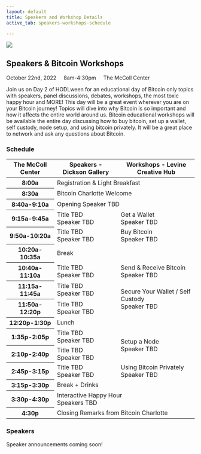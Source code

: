 ```yaml
---
layout: default
title: Speakers and Workshop Details
active_tab: speakers-workshops-schedule

---
```

<div class="highlight-section4"></div>

<article class="center">
	<div class="color-image"><img src="/assets/img/pic6.jpg" /></div>
	<h2>Speakers & Bitcoin Workshops</h2>
	<div class="white-divider-mid"></div>
	<div class="details"><div>
		October 22nd, 2022 &nbsp;&nbsp;&nbsp; 8am-4:30pm &nbsp;&nbsp;&nbsp; <span>The McColl Center</span>
	</div></div>
	<p>Join us on Day 2 of HODLween for an educational day of Bitcoin only topics with speakers, panel discussions, debates, workshops, the most toxic happy hour and MORE! This day will be a great event wherever you are on your Bitcoin journey! Topics will dive into why Bitcoin is so important and how it affects the entire world around us. Bitcoin educational workshops will be available the entire day discussing how to buy bitcoin, set up a wallet, self custody, node setup, and using bitcoin privately. It will be a great place to network and ask any questions about Bitcoin.</p>
</article>

<div class="highlight-section4">
<h3>Schedule</h3>
<div class="white-divider-mid"></div>
<div class="table-responsive">
	<table class="table align-middle table-bordered table-dark table-hover">
	  	<thead>
		    <tr>
	          	<th scope="col">The McColl Center</th>
	          	<th scope="col">Speakers - Dickson Gallery</th>
	          	<th scope="col">Workshops - Levine Creative Hub</th>
	        </tr>
	  	</thead>
	  	<tbody class="align-middle">
		    <tr>
	          	<th scope="row">8:00a</th>
	          	<td colspan="2">Registration & Light Breakfast</td>
	        </tr>
		    <tr>
	          	<th scope="row">8:30a</th>
	          	<td colspan="2">Bitcoin Charlotte Welcome</td>
	        </tr>
		    <tr>
		      	<th scope="row">8:40a-9:10a</th>
		      	<td colspan="2">Opening Speaker TBD</td>
		    </tr>
		    <tr>
		      	<th scope="row">9:15a-9:45a</th>
		      	<td>Title TBD<br><span>Speaker TBD</span></td>
		      	<td>Get a Wallet<br><span>Speaker TBD</span></td>
		    </tr>
		    <tr>
		      	<th scope="row">9:50a-10:20a</th>
		      	<td>Title TBD<br><span>Speaker TBD</span></td>
		      	<td>Buy Bitcoin<br><span>Speaker TBD</span></td>
		    </tr>
		    <tr>
		      	<th scope="row">10:20a-10:35a</th>
		      	<td colspan="2">Break</td>
		    </tr>
		    <tr>
		      	<th scope="row">10:40a-11:10a</th>
		      	<td>Title TBD<br><span>Speaker TBD</span></td>
		      	<td>Send & Receive Bitcoin<br><span>Speaker TBD</span></td>
		    </tr>
		    <tr>
		      	<th scope="row">11:15a-11:45a</th>
		      	<td>Title TBD<br><span>Speaker TBD</span></td>
		      	<td rowspan="2">Secure Your Wallet / Self Custody<br><span>Speaker TBD</span></td>
		    </tr>
		    <tr>
		      	<th scope="row">11:50a-12:20p</th>
		      	<td>Title TBD<br><span>Speaker TBD</span></td>
		      	<!-- <td></td> -->
		    </tr>
		    <tr>
		      	<th scope="row">12:20p-1:30p</th>
		      	<td colspan="2">Lunch</td>
		    </tr>
		    <tr>
		      	<th scope="row">1:35p-2:05p</th>
		      	<td>Title TBD<br><span>Speaker TBD</span></td>
		      	<td rowspan="2">Setup a Node<br><span>Speaker TBD</span></td>
		    </tr>
		    <tr>
		      	<th scope="row">2:10p-2:40p</th>
		      	<td>Title TBD<br><span>Speaker TBD</span></td>
		      	<!-- <td></td> -->
		    </tr>
		    <tr>
		      	<th scope="row">2:45p-3:15p</th>
		      	<td>Title TBD<br><span>Speaker TBD</span></td>
		      	<td class="border-top-0">Using Bitcoin Privately<br><span>Speaker TBD</span></td>
		    </tr>
		    <tr>
		      	<th scope="row">3:15p-3:30p</th>
		      	<td colspan="2">Break + Drinks</td>
		    </tr>
		    <tr>
		      	<th scope="row">3:30p-4:30p</th>
		      	<td colspan="2">Interactive Happy Hour<br><span>Speakers TBD</span></td>
		    </tr>
		    <tr>
		      	<th scope="row">4:30p</th>
		      	<td colspan="2">Closing Remarks from Bitcoin Charlotte</td>
		    </tr>
	  	</tbody>
	</table>
</div>
</div>

<div class="highlight-section4">
<h3>Speakers</h3>
<div class="white-divider-mid"></div>
<p>Speaker announcements coming soon!</p>
<div class="container speakers">
	<div class="row row-cols-1 row-cols-sm-2 row-cols-md-3 g-3">
	    <!-- <div class="col">
	        <a href="//speaker/Liz-Parrish"><img src="/assets/img//speakers/Liz-Parrish.jpg" alt="Liz Parrish" title="Liz Parrish"/></a>
	        <div class="pic-caption">
	            <span><a href="//speaker/Liz-Parrish">Liz Parrish</a></span><br>
	            <span>Bitcoin Charlotte</a><br>
	        </div>
	    </div>
	    <div class="col">
	        <a href="//speaker/Jacob-Parrish"><img src="/assets/img//speakers/Jacob-Parrish.jpg" alt="Jacob Parrish" title="Jacob Parrish"/></a>
	        <div class="pic-caption">
	            <span><a href="//speaker/Jacob-Parrish">Jacob Parrish</a></span><br>
	            <span>Bitcoin Charlotte</a><br>
	        </div>
	    </div> -->
	</div>
</div>
</div>
